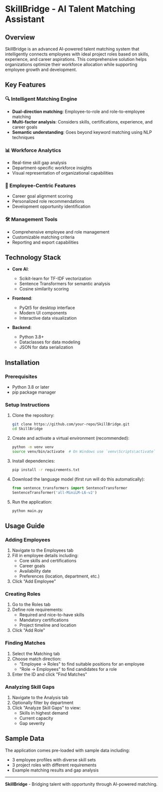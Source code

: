 # SkillBridge - AI Talent Matching Assistant

## Overview

SkillBridge is an advanced AI-powered talent matching system that intelligently connects employees with ideal project roles based on skills, experience, and career aspirations. This comprehensive solution helps organizations optimize their workforce allocation while supporting employee growth and development.


## Key Features

### 🔍 Intelligent Matching Engine
- **Dual-direction matching**: Employee-to-role and role-to-employee matching
- **Multi-factor analysis**: Considers skills, certifications, experience, and career goals
- **Semantic understanding**: Goes beyond keyword matching using NLP techniques

### 📊 Workforce Analytics
- Real-time skill gap analysis
- Department-specific workforce insights
- Visual representation of organizational capabilities

### 👥 Employee-Centric Features
- Career goal alignment scoring
- Personalized role recommendations
- Development opportunity identification

### 🛠️ Management Tools
- Comprehensive employee and role management
- Customizable matching criteria
- Reporting and export capabilities

## Technology Stack

- **Core AI**: 
  - Scikit-learn for TF-IDF vectorization
  - Sentence Transformers for semantic analysis
  - Cosine similarity scoring

- **Frontend**:
  - PyQt5 for desktop interface
  - Modern UI components
  - Interactive data visualization

- **Backend**:
  - Python 3.8+
  - Dataclasses for data modeling
  - JSON for data serialization

## Installation

### Prerequisites
- Python 3.8 or later
- pip package manager

### Setup Instructions

1. Clone the repository:
   ```bash
   git clone https://github.com/your-repo/SkillBridge.git
   cd SkillBridge
   ```

2. Create and activate a virtual environment (recommended):
   ```bash
   python -m venv venv
   source venv/bin/activate  # On Windows use `venv\Scripts\activate`
   ```

3. Install dependencies:
   ```bash
   pip install -r requirements.txt
   ```

4. Download the language model (first run will do this automatically):
   ```python
   from sentence_transformers import SentenceTransformer
   SentenceTransformer('all-MiniLM-L6-v2')
   ```

5. Run the application:
   ```bash
   python main.py
   ```

## Usage Guide

### Adding Employees
1. Navigate to the Employees tab
2. Fill in employee details including:
   - Core skills and certifications
   - Career goals
   - Availability date
   - Preferences (location, department, etc.)
3. Click "Add Employee"

### Creating Roles
1. Go to the Roles tab
2. Define role requirements:
   - Required and nice-to-have skills
   - Mandatory certifications
   - Project timeline and location
3. Click "Add Role"

### Finding Matches
1. Select the Matching tab
2. Choose match direction:
   - "Employee → Roles" to find suitable positions for an employee
   - "Role → Employees" to find candidates for a role
3. Enter the ID and click "Find Matches"

### Analyzing Skill Gaps
1. Navigate to the Analysis tab
2. Optionally filter by department
3. Click "Analyze Skill Gaps" to view:
   - Skills in highest demand
   - Current capacity
   - Gap severity

## Sample Data

The application comes pre-loaded with sample data including:
- 3 employee profiles with diverse skill sets
- 3 project roles with different requirements
- Example matching results and gap analysis


---

**SkillBridge** - Bridging talent with opportunity through AI-powered matching.
